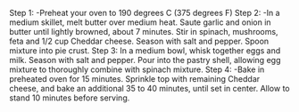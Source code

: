 Step 1:
-Preheat your oven to 190 degrees C (375 degrees F)
Step 2:
-In a medium skillet, melt butter over medium heat. Saute garlic and onion in butter until lightly browned, about 7 minutes. Stir in spinach, mushrooms, feta and 1/2 cup Cheddar cheese. Season with salt and pepper. Spoon mixture into pie crust.
Step 3:
In a medium bowl, whisk together eggs and milk. Season with salt and pepper. Pour into the pastry shell, allowing egg mixture to thoroughly combine with spinach mixture.
Step 4:
-Bake in preheated oven for 15 minutes. Sprinkle top with remaining Cheddar cheese, and bake an additional 35 to 40 minutes, until set in center. Allow to stand 10 minutes before serving.